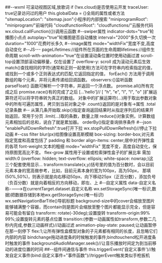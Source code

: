 ##--wxml
<isLyricShow>可滚动视图区域,放歌词
if (!wx.cloud)是否使用云开发
traceUser: true记录访问过的用户
this.globalData = {}全局的属性或者方法
"sitemapLocation": "sitemap.json"小程序的内部搜索
"miniprogramRoot": "miniprogram/"前端代码
	"cloudfunctionRoot": "cloudfunctions/"云服务代码
  wx.cloud.callFunction({})调用云函数
  #--swiper属性
  indicator-dots="true"轮播图小点点
  autoplay="true"轮播图是否自动播放 
  interval="2000"多久切换一次 duration="1000"花费时长多久
  #--image属性
  mode="widthFix"宽度不变,高度自动变化
  #--JS---
  pageLifetimes://组件所在页面的生命周期lifetimes://组件生命周期
  scroll-with-animation="true"在设置滚动条位置时使用动画过渡
  scroll-top设置顶部滚动偏移量，仅在设置了 overflow-y: scroll 成为滚动元素后生效
  match()查找相同的字符(通常和正则一起使用)方法可在字符串内检索指定的值，或找到一个或多个正则表达式的匹配,它返回指定的值，
  forEach() 方法用于调用数组的每个元素，并将元素传递给回调函数。
  observers:{}监听函数
  parseFloat() 函数可解析一个字符串，并返回一个浮点数。
  promise.all()所有完成之后
  promise.race()有的完成了之后 
  [...'hello']// [ "h", "e", "l", "l", "o" ]扩展运算符还可以将字符串转为真正的数组。
  对象中的扩展运算符(...)用于取出参数对象中的所有可遍历属性，拷贝到当前对象之中
  .count()返回的是对象有->属性   .total记录条数
  #--
  从第几条开始取.skip()指定查询返回结果时从指定序列后的结果开始返回，常用于分页
  .limit(...)取的条数，数量上限
  reduce()对象实例，计算数组元素相加后的总和，说白了就是累加器。
  orderBy()指定查询排序条件
  #--json
  "enablePullDownRefresh":true打开下拉 wx.stopPullDownRefresh()//停止下拉动画
#--css
 filter blur(px)给图像设置高斯模糊
  box-sizing: border-box;对元素指定宽度和高度包括了 padding 和 border 
   align-items: center;居中对齐弹性盒的各项
   font-weight:文本的粗细
   mode="widthFix" 宽度不变，高度自动变化，保持原图宽高比不变。
   flex-grow 属性用于设置或检索弹性盒子的扩展比率 需加width:0
  (overflow: hidden;
  text-overflow: ellipsis;
  white-space: nowrap;)这三个配套使用显示...
  transform:translate(x,y)括号里的值为百分数时，会以目前元素本身的宽高做参考，比如，目前元素本身的宽为100px，高为50px， 那填(50%,50%)，则表示就是向右移动50px、向下移动25px（正百分数），添加负号（负百分数）就是向着相反的方向移动，即左、上
#--自定义属性
data-自定义名称---->在currentTarget.dataset.自定义名称
wx.setStorageSync(唯一标识,数据)把数据存储到本地wx.getStorageSync(唯一标识)
wx.setNavigationBarTitle()导航标题
background-size中的cover会缩放至图片能够铺满整个容器，而contain则是图片会缩放至整个图片都能显示完全，但是容易可能会有留白
transform: rotate(-30deg);设置旋转
transform-origin:99% 99%;设置旋转元素的基点位置
transition:(参数一动画属性如transform,参数二几秒内完成,参数三动画样式)//动画过滤
animation-play-state: paused;让动画暂停在那一刻停下
flex:1;让所有弹性盒模型对象的子元素都有相同的长度，且忽略它们内部的内容
bindchange拖动进度条的时候触发的事件;bindtouchend松开进度条时触发的事件
backgroundAudioManager.seek()//让音乐播放时间定为到当前移动的进度位置的时间
##--组件间通信与事件
this.triggerEvent('自定义事件')//触发自定义事件(bind:自定义事件="事件函数")//triggerEvent触发类似手枪扳机
